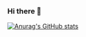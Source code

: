 ### Hi there 👋

[![Anurag's GitHub stats](https://github-readme-stats.vercel.app/api?username=ozturklut)](https://github.com/anuraghazra/github-readme-stats)
